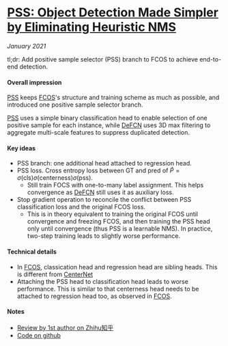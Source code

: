 # [PSS: Object Detection Made Simpler by Eliminating Heuristic NMS](https://arxiv.org/abs/2101.11782) 

_January 2021_

tl;dr: Add positive sample selector (PSS) branch to FCOS to achieve end-to-end detection.

#### Overall impression
[PSS](pss.md) keeps [FCOS](fcos.md)'s structure and training scheme as much as possible, and introduced one positive sample selector branch.

[PSS](pss.md) uses a simple binary classification head to enable selection of one positive sample for each instance, while [DeFCN](defcn.md) uses 3D max filtering to aggregate multi-scale features to suppress duplicated detection.

#### Key ideas
- PSS branch: one additional head attached to regression head.
- PSS loss. Cross entropy loss between GT and pred of $\hat{P}= \sigma(\text{cls}) \sigma(\text{centerness}) \sigma(\text{pss})$.
	- Still train FOCS with one-to-many label assignment. This helps convergence as [DeFCN](defcn.md) still uses it as auxiliary loss.
- Stop gradient operation to reconcile the conflict between PSS classification loss and the original FCOS loss.
	- This is in theory equivalent to training the original FCOS until convergence and freezing FCOS, and then training the PSS head only until convergence (thus PSS is a learnable NMS). In practice, two-step training leads to slightly worse performance.

#### Technical details
- In [FCOS](fcos.md), classication head and regression head are sibling heads. This is different from [CenterNet](centernet.md)
- Attaching the PSS head to classification head leads to worse performance. This is similar to that centerness head needs to be attached to regression head too, as observed in [FCOS](fcos.md).

#### Notes
- [Review by 1st author on Zhihu知乎](https://zhuanlan.zhihu.com/p/347515623)
- [Code on github](https://github.com/txdet/FCOSPss)

